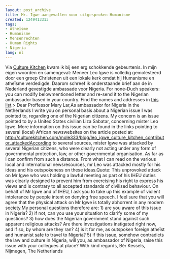 ```yaml
---
layout: post_archive
title: Mr. Igwe aangevallen voor uitgesproken Humanisme
created: 1249413313
tags:
- Atheïsme
- Humanisme
- Mensenrechten
- Human Rights
- Nigeria
lang: nl
---
```

Via [Culture Kitchen]() kwam ik bij een erg schokkende gebeurtenis. In mijn eigen woorden en samengevat: Meneer Leo Igwe is volledig gemolesteerd door een groep Christenen uit een lokale kerk omdat hij Humanisme en atheïsme verdedigde. Daarom schreef ik onderstaande brief aan de in Nederland gevestigde ambassade voor Nigeria. For none-Duch speakers: you can modify belowmentioned letter and re-send it to the Nigerian ambassador based in your country. Find the names and addresses in [ this list](http://www.ngex.com/nigeria/govt/officials/ambassador.htm).> Dear Proffessor Mary Lar,As ambassador for Nigeria in the Netherlands I write you on personal basis about a Nigerian issue I was pointed to, regarding one of the Nigerian citizens. My concern is an issue pointed to by a United States civilian Liza Sabatar, concerning mister Leo Igwe. More information on this issue can be found in the links pointing to several (local) African newswebsites on the article posted at: http://culturekitchen.com/mole333/blog/leo_igwe_culture_kitchen_contributor_attackedAccording to several sources, mister Igwe was attacked by several Nigerian citizens, who were clearly not acting under any form of governmental protection, law, or other governmental organisation. As far as I can confirm from such a distance. From what I can read on the various local and international newsresources, mr Leo was attacked mostly for his ideas and his outspokeness on these ideas.Quote: This unprovoked attack on Mr Igwe who was holding a lawful meeting as part of his IHEU duties was clearly designed to prevent him from exercising his right to express his views and is contrary to all accepted standards of civilised behaviour. On behalf of Mr Igwe and of IHEU, I ask you to take up this example of violent intolerance by people intent on denying free speech. I feel sure that you will agree that the physical attack on Mr Igwe is totally abhorrent in any modern society.My personal questions therefore are:  1) are you aware of this issue in Nigeria? 2) if not, can you use your situation to clarify some of my questions? 3) how does the Nigerian government stand against such apparent religious attacks? Are there investigations instigated right now, and if so, by whom are they ran? 4) is it for me, as outspoken foreign atheïst and humanist safe to travel to Nigeria? 5) if this issue, somehow contradicts the law and culture in Nigeria, will you, as ambassador of Nigeria, raise this issue with your collegues at place?  With kind regards,   Bèr Kessels, Nijmegen, The Netherlands
